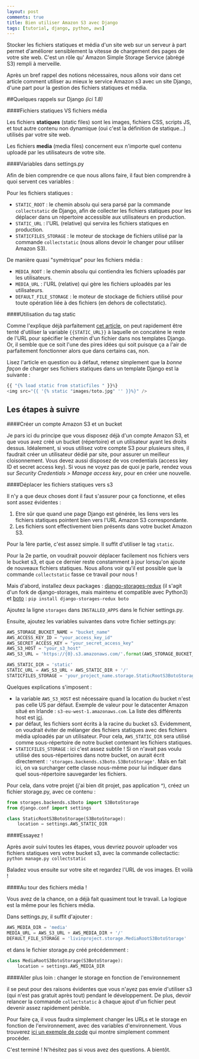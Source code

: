 ```yaml
---
layout: post
comments: true
title: Bien utiliser Amazon S3 avec Django
tags: [tutorial, django, python, aws]
---
```


Stocker les fichiers statiques et média d'un site web sur un serveur à part permet d'améliorer sensiblement la vitesse de chargement des pages de votre site web. C'est un rôle qu' Amazon Simple Storage Service (abrégé S3) rempli à merveille.

Après un bref rappel des notions nécessaires, nous allons voir dans cet article comment utiliser au mieux le service Amazon s3 avec un site Django, d'une part pour la gestion des fichiers statiques et média.

##Quelques rappels sur Django _(ici 1.8)_

####Fichiers statiques VS fichiers média

Les fichiers **statiques** (static files) sont les images, fichiers CSS, scripts JS, et tout autre contenu non dynamique (oui c'est la définition de statique...) utilisés par votre site web.

Les fichiers **media** (media files) concernent eux n'importe quel contenu uploadé par les utilisateurs de votre site.

####Variables dans settings.py

Afin de bien comprendre ce que nous allons faire, il faut bien comprendre à quoi servent ces variables :


Pour les fichiers statiques :

- `STATIC_ROOT` : le chemin absolu qui sera parsé par la commande `collectstatic` de Django, afin de collecter les fichiers statiques pour les déplacer dans un répertoire accessible aux utilisateurs en production.
- `STATIC_URL` : l'URL (relative) qui servira les fichiers statiques en production.
- `STATICFILES_STORAGE` : le moteur de stockage de fichiers utilisé par la commande `collectstatic` (nous allons devoir le changer pour utiliser Amazon S3).


De manière quasi "symétrique" pour les fichiers média :

- `MEDIA_ROOT` : le chemin absolu qui contiendra les fichiers uploadés par les utilisateurs.
- `MEDIA_URL` : l'URL (relative) qui gère les fichiers uploadés par les utilisateurs.
- `DEFAULT_FILE_STORAGE` : le moteur de stockage de fichiers utilisé pour toute opération liée à des fichiers (en dehors de collectstatic).

####Utilisation du tag static

Comme l'explique déjà parfaitement [cet article](http://staticfiles.productiondjango.com/blog/stop-using-static-url-in-templates/), on peut rapidement être tenté d'utiliser la variable `{{STATIC_URL}}` à laquelle on concatène le reste de l'URL pour spécifier le chemin d'un fichier dans nos templates Django. Or, il semble que ce soit l'une des pires idées qui soit puisque ça a l'air de parfaitement fonctionner alors que dans certains cas, non.


Lisez l'article en question ou à défaut, retenez simplement que la _bonne façon_ de charger ses fichiers statiques dans un template Django est la suivante :

```python
{{ "{% load static from staticfiles " }}%}
<img src="{{ '{% static "images/toto.jpg" '' }}%}" />
```

## Les étapes à suivre

####Créer un compte Amazon S3 et un bucket

Je pars ici du principe que vous disposez déjà d'un compte Amazon S3, et que vous avez créé un bucket (répertoire) et un utilisateur ayant les droits dessus. Idéalement, si vous utilisez votre compte S3 pour plusieurs sites, il faudrait créer un utilisateur dédié par site, pour assurer un meilleur cloisonnement.
Vous devez aussi disposez de vos credentials (access key ID et secret access key). Si vous ne voyez pas de quoi je parle, rendez vous sur _Security Credentials > Manage access key_, pour en créer une nouvelle. 

####Déplacer les fichiers statiques vers s3

Il n'y a que deux choses dont il faut s'assurer pour ça fonctionne, et elles sont assez évidentes :

1. Etre sûr que quand une page Django est générée, les liens vers les fichiers statiques pointent bien vers l'URL Amazon S3 correspondante.
2. Les fichiers sont effectivement bien présents dans votre bucket Amazon S3.

Pour la 1ère partie, c'est assez simple. Il suffit d'utiliser le tag `static`.

Pour la 2e partie, on voudrait pouvoir déplacer facilement nos fichiers vers le bucket s3, et que ce dernier reste constamment à jour lorsqu'on ajoute de nouveaux fichiers statiques. Nous allons voir qu'il est possible que la commande `collectstatic` fasse ce travail pour nous !

Mais d'abord, installez deux packages : [django-storages-redux](https://github.com/jschneier/django-storages) (il s'agit d'un fork de django-storages, mais maintenu et compatible avec Python3) et [boto](https://github.com/boto/boto) :
`pip install django-storages-redux boto`


Ajoutez la ligne `storages` dans `INSTALLED_APPS` dans le fichier settings.py.

Ensuite, ajoutez les variables suivantes dans votre fichier settings.py:

```python
AWS_STORAGE_BUCKET_NAME = "bucket_name"
AWS_ACCESS_KEY_ID = "your_access_key_id"
AWS_SECRET_ACCESS_KEY = "your_secret_access_key"
AWS_S3_HOST = "your_s3_host"
AWS_S3_URL = 'https://{0}.s3.amazonaws.com/'.format(AWS_STORAGE_BUCKET_NAME)

AWS_STATIC_DIR = 'static'
STATIC_URL = AWS_S3_URL + AWS_STATIC_DIR + '/'
STATICFILES_STORAGE = 'your_project_name.storage.StaticRootS3BotoStorage'
```

Quelques explications s'imposent :

- la variable `AWS_S3_HOST`  est nécessaire quand la location du bucket n'est pas celle US par défaut. Exemple de valeur pour le datacenter Amazon situé en Irlande : `s3-eu-west-1.amazonaws.com`. La liste des différents host est [ici](http://www.bucketexplorer.com/documentation/amazon-s3--amazon-s3-buckets-and-regions.html).
- par défaut, les fichiers sont écrits à la racine du bucket s3. Evidemment, on voudrait éviter de mélanger des fichiers statiques avec des fichiers média uploadés par un utilisateur. Pour cela, `AWS_STATIC_DIR` sera utilisé comme sous-répertoire de notre bucket contenant les fichiers statiques.
- `STATICFILES_STORAGE` : ici c'est assez subtile ! Si on n'avait pas voulu utilisé des sous-répertoires dans notre bucket, on aurait écrit directement : `'storages.backends.s3boto.S3BotoStorage'`. Mais en fait ici, on va surcharger cette classe nous-même pour lui indiquer dans quel sous-répertoire sauvegarder les fichiers.


Pour cela, dans votre projet (j'ai bien dit projet, pas application ^), créez un fichier storage.py, avec ce contenu :

```python
from storages.backends.s3boto import S3BotoStorage
from django.conf import settings

class StaticRootS3BotoStorage(S3BotoStorage):
    location = settings.AWS_STATIC_DIR
```

####Essayez !

Après avoir suivi toutes les étapes, vous devriez pouvoir uploader vos fichiers statiques vers votre bucket s3, avec la commande collectactic: `python manage.py collectstatic`

Baladez vous ensuite sur votre site et regardez l'URL de vos images. Et voilà !

####Au tour des fichiers média !

Vous avez de la chance, on a déjà fait quasiment tout le travail. La logique est la même pour les fichiers média.

Dans settings.py, il suffit d'ajouter :

```python
AWS_MEDIA_DIR = 'media'
MEDIA_URL = AWS_S3_URL + AWS_MEDIA_DIR + '/'
DEFAULT_FILE_STORAGE = 'livinproject.storage.MediaRootS3BotoStorage'
```

et dans le fichier storage.py créé précédemment :

```python
class MediaRootS3BotoStorage(S3BotoStorage):
    location = settings.AWS_MEDIA_DIR
```

####Aller plus loin : changer le storage en fonction de l'environnement

il se peut pour des raisons évidentes que vous n'ayez pas envie d'utiliser s3 (qui n'est pas gratuit après tout) pendant le développement. De plus, devoir relancer la commande `collectstatic` à chaque ajout d'un fichier peut devenir assez rapidement pénible.

Pour faire ça, il vous faudra simplement changer les URLs et le storage en fonction de l'environnement, avec des variables d'environnement. Vous trouverez [ici un exemple de code](https://github.com/jschneier/django-storages/issues/6#issuecomment-66896737) qui montre simplement comment procéder.

C'est terminé ! N'hésitez pas si vous avez des questions. A bientôt.

